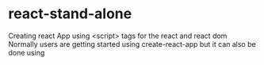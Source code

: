 # react-stand-alone
Creating react App using &lt;script> tags for the react and react dom
Normally users are getting started using create-react-app but it can also be done using <script> tag for React and reactDom.
This is from old versions of React v.15.6
  
There is good tutorial about it from Mr. Buckey Roberts which I followed.
reference link : https://www.youtube.com/user/thenewboston
